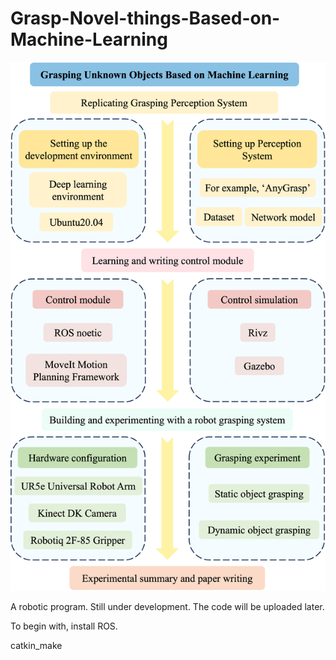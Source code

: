 # Grasp-Novel-things-Based-on-Machine-Learning

![](roadmap.png)

A robotic program. Still under development. The code will be uploaded later. 

To begin with, install ROS.

catkin_make
